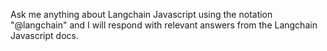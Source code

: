 Ask me anything about Langchain Javascript using the notation "@langchain" and I will respond with relevant answers from the Langchain Javascript docs.